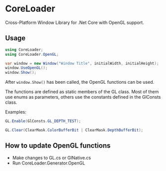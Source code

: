 # CoreLoader

Cross-Platform Window Library for .Net Core with OpenGL support.

## Usage

```csharp
using CoreLoader;
using CoreLoader.OpenGL;
```

```csharp
var window = new Window("Window Title", initialWidth, initialHeight);
window.UseOpenGL();
window.Show();
```

After `window.Show()` has been called, the OpenGL functions can be used.

The functions are defined as static members of the GL class. Most of them use enums as parameters, others use the constants defined in the GlConsts class.

Examples:

```csharp
GL.Enable(GlConsts.GL_DEPTH_TEST);

GL.Clear(ClearMask.ColorBufferBit | ClearMask.DepthBufferBit);
```

## How to update OpenGL functions

- Make changes to GL.cs or GlNative.cs
- Run CoreLoader.Generator.OpenGL
